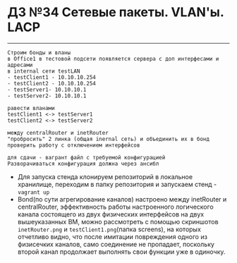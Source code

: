 # ДЗ №34 Сетевые пакеты. VLAN'ы. LACP
--------------------------------------------------------------------------------------------
```
Строим бонды и вланы
в Office1 в тестовой подсети появляется сервера с доп интерфесами и адресами
в internal сети testLAN
- testClient1 - 10.10.10.254
- testClient2 - 10.10.10.254
- testServer1- 10.10.10.1
- testServer2- 10.10.10.1

равести вланами
testClient1 <-> testServer1
testClient2 <-> testServer2

между centralRouter и inetRouter
"пробросить" 2 линка (общая inernal сеть) и объединить их в бонд
проверить работу c отключением интерфейсов

для сдачи - вагрант файл с требуемой конфигурацией
Разворачиваться конфигурация должна через ансибл
```
- Для запуска стенда клонируем репозиторий в локальное хранилище, переходим в папку репозитория и запускаем стенд - ```vagrant up```
- Bond(по сути агрегирование каналов) настроено между inetRouter и centralRouter, эффективность работы настроенного логического канала состоящего из двух физических интерфейсов на двух вышеуказанных ВМ, можно рассмотреть с помощью скриншотов ```inetRouter.png``` и ```testClient1.png```(папка screens), на которых отчетливо видно, что после имитации повреждения одного из физисечких каналов, само соединение не пропадает, поскольку второй канал продолжает выполнять свои функции уже в одиночку.
